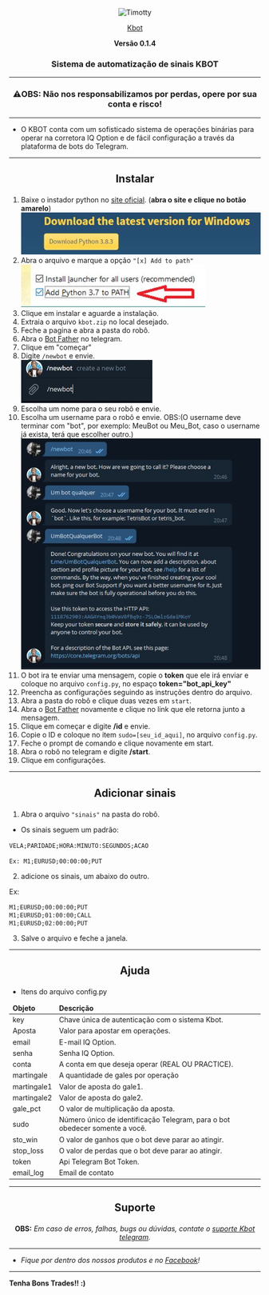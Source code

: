 <p align="center"><img src="https://github.com/francis-taylor/Timotty/blob/master/images.png" alt="Timotty"></p>
<p align="center"><a href="https://t.me/SuporteKbot">Kbot</a></p>
<p align="center"><strong>Versão 0.1.4</strong></p>

### <p align="center">Sistema de automatização de sinais KBOT</p>
* * *
### <p align="center">⚠️OBS: Não nos responsabilizamos por perdas, opere por sua conta e risco!</p>
* * *
* O KBOT conta com um sofisticado sistema de operações binárias para operar na corretora IQ Option e de fácil configuração a través da plataforma de bots do Telegram.

* * *
<h2><p align="center">Instalar</p></h2>

1. Baixe o instador python no [site oficial](https://www.python.org/downloads/). (**abra o site e clique no botão amarelo**)
![alt text](python.JPG)</br>
2. Abra o arquivo e marque a opção `"[x] Add to path"`</br>
![alt text](path.JPG)
3. Clique em instalar e aguarde a instalação.
4. Extraia o arquivo `kbot.zip` no local desejado.
5. Feche a pagina e abra a pasta do robô.
6. Abra o [Bot Father](https://t.me/BotFather) no telegram.
7. Clique em "começar"
8. Digite `/newbot` e envie.</br>
![alt text](newbot.JPG)
9. Escolha um nome para o seu robô e envie.
10. Escolha um username para o robô e envie. OBS:(O username deve terminar com "bot", por exemplo: MeuBot ou Meu_Bot, caso o username já exista, terá que escolher outro.)
![alt text](create.JPG)
11. O bot ira te enviar uma mensagem, copie o **token** que ele irá enviar e coloque no arquivo `config.py`, no espaço **token="bot_api_key"**
12. Preencha as configurações seguindo as instruções dentro do arquivo.
13. Abra a pasta do robô e clique duas vezes em ``start``.
14. Abra o [Bot Father](https://t.me/BotFather) novamente e clique no link que ele retorna junto a mensagem.
15. Clique em começar e digite **/id** e envie.
16. Copie o ID e coloque no item `sudo=[seu_id_aqui]`, no arquivo `config.py`.
17. Feche o prompt de comando e clique novamente em start.
18. Abra o robô no telegram e digite **/start**.
19. Clique em configurações.

* * *
## <p align="center">Adicionar sinais</p>

1. Abra o arquivo ``"sinais"`` na pasta do robô.

* Os sinais seguem um padrão:

`VELA;PARIDADE;HORA:MINUTO:SEGUNDOS;ACAO`

``Ex: M1;EURUSD;00:00:00;PUT``

2) adicione os sinais, um abaixo do outro.

Ex:
```
M1;EURUSD;00:00:00;PUT
M1;EURUSD;01:00:00;CALL
M1;EURUSD;02:00:00;PUT
```

3) Salve o arquivo e feche a janela.

* * *
## <p align="center">Ajuda</p>

 * Itens do arquivo config.py
 
<table>
  <thead>
    <tr>
      <td><strong>Objeto</strong></td>
      <td><strong>Descrição</strong></td>
    </tr>
  </thead>
  <tbody>
    <tr>
      <td>key</td>
      <td>Chave única de autenticação com o sistema Kbot.</td>
    </tr>
    <tr>
      <td>Aposta</td>
      <td>Valor para apostar em operações.</td>
    </tr>
    <tr>
      <td>email</td>
      <td>E-mail IQ Option.</td>
    </tr>
    <tr>
     <td>senha</td>
     <td>Senha IQ Option.</td>
   </tr>
    <tr>
      <td>conta</td>
      <td>A conta em que deseja operar (REAL OU PRACTICE).</td>
    </tr>
    <tr>
      <td>martingale</td>
      <td>A quantidade de gales por operação</td>
    </tr>
    <tr>
      <td>martingale1</td>
      <td>Valor de aposta do gale1.</td>
    </tr>
    <tr>
      <td>martingale2</td>
      <td>Valor de aposta do gale2.</td>
    </tr>
    <tr>
      <td>gale_pct</td>
      <td>O valor de multiplicação da aposta.</td>
    </tr>
    <tr>
      <td>sudo</td>
      <td>Número único de identificação Telegram, para o bot obedecer somente a você.</td>
    </tr>
   <tr>
      <td>sto_win</td>
      <td>O valor de ganhos que o bot deve parar ao atingir.</td>
    </tr>
    <tr>
      <td>stop_loss</td>
      <td>O valor de perdas que o bot deve parar ao atingir.</td>
    </tr>
    <tr>
      <td>token</td>
      <td>Api Telegram Bot Token.</td>
    </tr>
    <tr>
      <td>email_log</td>
      <td>Email de contato</td>
    </tr>
  </tbody>
</table>

* * *
## <p align="center">Suporte</p>
<p align="center"> <b>OBS:</b> <i>Em caso de erros, falhas, bugs ou dúvidas, contate o <a href="https://t.me/SuporteKbot"> suporte Kbot telegram</a>.</i></p>

* * *
* *Fique por dentro dos nossos produtos e no [Facebook](https://www.facebook.com/feesnegocios/)!*

* * *
<b>Tenha Bons Trades!! :)</b>
